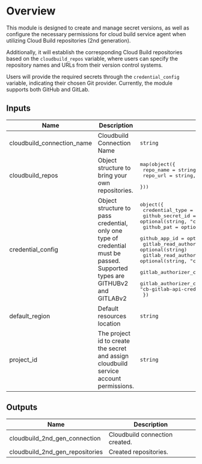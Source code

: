 # Overview

This module is designed to create and manage secret versions, as well as configure the necessary permissions for cloud build service agent when utilizing Cloud Build repositories (2nd generation).

Additionally, it will establish the corresponding Cloud Build repositories based on the `cloudbuild_repos` variable, where users can specify the repository names and URLs from their version control systems.

Users will provide the required secrets through the `credential_config` variable, indicating their chosen Git provider. Currently, the module supports both GitHub and GitLab.

<!-- BEGINNING OF PRE-COMMIT-TERRAFORM DOCS HOOK -->
## Inputs

| Name | Description | Type | Default | Required |
|------|-------------|------|---------|:--------:|
| cloudbuild\_connection\_name | Cloudbuild Connection Name | `string` | `"generic-cloudbuild-connection"` | no |
| cloudbuild\_repos | Object structure to bring your own repositories. | <pre>map(object({<br>    repo_name = string,<br>    repo_url  = string,<br>  }))</pre> | n/a | yes |
| credential\_config | Object structure to pass credential, only one type of credential must be passed. Supported types are GITHUBv2 and GITLABv2 | <pre>object({<br>    credential_type                             = string<br>    github_secret_id                            = optional(string, "cb-github-pat")<br>    github_pat                                  = optional(string)<br>    github_app_id                               = optional(string)<br>    gitlab_read_authorizer_credential           = optional(string)<br>    gitlab_read_authorizer_credential_secret_id = optional(string, "cb-gitlab-read-api-credential")<br>    gitlab_authorizer_credential                = optional(string)<br>    gitlab_authorizer_credential_secret_id      = optional(string, "cb-gitlab-api-credential")<br>  })</pre> | n/a | yes |
| default\_region | Default resources location | `string` | `"us-central1"` | no |
| project\_id | The project id to create the secret and assign cloudbuild service account permissions. | `string` | n/a | yes |

## Outputs

| Name | Description |
|------|-------------|
| cloudbuild\_2nd\_gen\_connection | Cloudbuild connection created. |
| cloudbuild\_2nd\_gen\_repositories | Created repositories. |

<!-- END OF PRE-COMMIT-TERRAFORM DOCS HOOK -->

